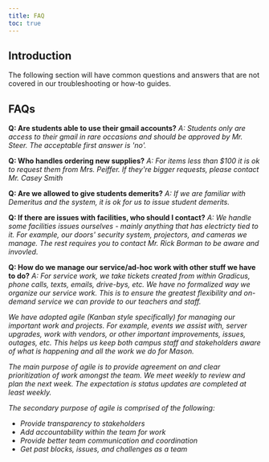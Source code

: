 ```yaml
---
title: FAQ
toc: true
---
```


## Introduction

The following section will have common questions and answers that are not covered in our troubleshooting or how-to guides.


## FAQs

**Q: Are students able to use their gmail accounts?**
*A: Students only are access to their gmail in rare occasions and should be approved by Mr. Steer. The acceptable first answer is 'no'.*

**Q: Who handles ordering new supplies?**
*A: For items less than $100 it is ok to request them from Mrs. Peiffer. If they're bigger requests, please contact Mr. Casey Smith*

**Q: Are we allowed to give students demerits?**
*A: If we are familiar with Demeritus and the system, it is ok for us to issue student demerits.*

**Q: If there are issues with facilities, who should I contact?**
*A: We handle some facilities issues ourselves - mainly anything that has electricty tied to it. For example, our doors' security system, projectors, and cameras we manage. The rest requires you to contact Mr. Rick Borman to be aware and invovled.*

**Q: How do we manage our service/ad-hoc work with other stuff we have to do?**
*A: For service work, we take tickets created from within Gradicus, phone calls, texts, emails, drive-bys, etc. We have no formalized way we organize our service work. This is to ensure the greatest flexibility and on-demand service we can provide to our teachers and staff.*

*We have adopted agile (Kanban style specifically) for managing our important work and projects. For example, events we assist with, server upgrades, work with vendors, or other important improvements, issues, outages, etc. This helps us keep both campus staff and stakeholders aware of what is happening and all the work we do for Mason.*

*The main purpose of agile is to provide  agreement on and clear prioritization of work amongst the team. We meet weekly to review and plan the next week. The expectation is status updates are completed at least weekly.*

*The secondary purpose of agile is comprised of the following:* 
* *Provide transparency to stakeholders*
* *Add accountability within the team for work*
* *Provide better team communication and coordination*
* *Get past blocks, issues, and challenges as a team*
